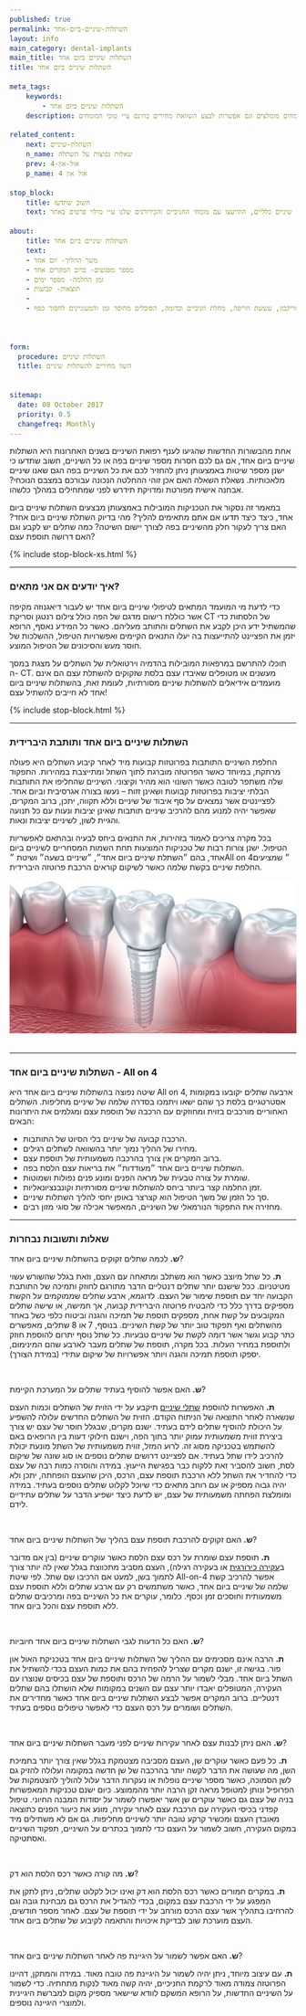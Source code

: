 ```yaml
---
published: true
permalink: השתלות-שיניים-ביום-אחד
layout: info
main_category: dental-implants
main_title: השתלות שיניים ביום אחד
title: השתלות שיניים ביום אחד

meta_tags:
    keywords:
        - השתלות שיניים ביום אחד
    description: השתלות שיניים ביום אחד - כל טכניקות הטיפול המקובלות, שאלות ותשובות, מחירים, מומחים מומלצים וגם אפשרות לבצע השוואת מחירים בחינם ע״י טובי המומחים

related_content:
    next: השתלת-שיניים
    n_name: שאלות נפוצות על השתלה
    prev: אול-און-4
    p_name: אול און 4

stop_block: 
    title: חשוב שתדעו
    text: חסרות לכם מספר שיניים בלסת? מעוניינים להחזיר את היכולת לאכול ולחייך ללא כל מגבלה? השתלות שיניים זה הפתרון בשבילכם! חשוב רק שתעברו את ההליך ע״י כירורגים מנוסים ולא אצל רופאי שיניים כלליים, התייעצו עם מומחי החניכיים והכירורגים שלנו ע״י מילוי פרטים באתר.
    
about:
    title: השתלות שיניים ביום אחד
    text: 
    - משך ההליך- יום אחד
    - מספר מפגשים- ברוב המקרים אחד
    - זמן החלמה- מספר ימים
    - תוצאות- קבועות
    - 
    - השתלת שיניים ביום אחד תתאים לאנשים שאיבדו שיניים כתוצאה מריקבון, עששת חריפה, מחלת חניכיים וכדומה, הסובלים מחוסר זמן והמעוניינים לחסוך כסף.

   

form:
  procedure: השתלות שיניים
  title: השוו מחירים להשתלות שיניים

  
sitemap: 
  date: 08 October 2017
  priority: 0.5
  changefreq: Monthly
---
```

אחת מהבשורות החדשות שהגיעו לענף רפואת השיניים בשנים האחרונות היא השתלות שיניים ביום אחד, אם גם לכם חסרות מספר שיניים בפה או כל השיניים, חשוב שתדעו כי ישנן מספר שיטות באמצעותן ניתן להחזיר לכם את כל השיניים בפה הגם שאנו שיניים מלאכותיות. נשאלת השאלה האם אכן זוהי ההחלטה הנכונה עבורכם במצבם הנוכחי? אבחנה אישית מפורטת ומדויקת תידרש לפני שמתחילים במהלך כלשהו.

במאמר זה נסקור את הטכניקות המובילות באמצעותן מבצעים השתלות שיניים ביום אחד, כיצד כיצד תדעו אם אתם מתאימים להליך? מהי בדיוק השתלת שיניים ביום אחד? האם צריך לעקור חלק מהשיניים בפה לצורך יישום השיטה? כמה שתלים יש לקבע וגם האם דרושה תוספת עצם?

 {% include stop-block-xs.html %}  

- - - - - -

###  איך יודעים אם אני מתאים?

כדי לדעת מי המועמד המתאים לטיפולי שיניים ביום אחד יש לעבור דיאגנוזה מקיפה אשר כוללת רישום מדגם של הפה כולל צילום רנטגן וסריקת CT של הלסתות כדי שהמשתיל ידע היכן לקבע את השתלים והתותב מעליהם. כאשר כל המידע נאסף, הרופא יזמן את הפציינט להתייעצות בה יעלו התנאים הקיימים ואפשרויות הטיפול, ההשלכות של חוסר מעש והסיכונים של הטיפול המוצע.

תוכלו להתרשם במרפאות המובילות בהדמיה וירטואלית של השתלים על מצגת במסך ה- CT. מעשנים או מטופלים שאיבדו עצם בלסת שזקוקים להשתלת עצם הם אינם מועמדים אידיאלים להשתלות שיניים מסורתיות, לעומת זאת, בהשתלות שיניים ביום אחד לא חייבים להשתיל עצם!

 {% include stop-block.html %}  

- - - - - -

###  השתלות שיניים ביום אחד ותותבת היברידית

החלפת השיניים התותבות בפרוטזות קבועות מיד לאחר קיבוע השתלים היא פעולה מרתקת, במיוחד כאשר הפרוטזה מוברגת לתוך השתל ומתייצבת במהירות. התפקוד שלה משתפר לטובה כאשר השונוי הוא מהיר וקיצוני. השיניים שהחליפו את התותבות הבלתי יציבות בפרוטזות קבועות ושאינן זזות – נעשו בצורה אגרסיבית וביום אחד. לפציינטים אשר נמצאים על סף איבוד של שיניים וללא תקווה, יתכן, ברוב המקרים, שאפשר יהיה למנוע מהם להרכיב שיניים תותבות שאינן יציבות ונעות עם כל תנועה והגיית לשון, לשיניים יציבות ונאות.

בכל מקרה צריכים לאמוד בזהירות, את התנאים ביחס לבעיה ובהתאם לאפשריות הטיפול. ישנן צורות רבות של טכניקות המוצעות תחת השמות המסחריים לשיניים ביום אחד, בהם ״השתלת שיניים ביום אחד״, ״שיניים בשעה״ ושיטת ״All on 4״ שמציעים החלפת שיניים בקשת שלמה כאשר לשיקום קוראים הרכבת פרוטזה היברידית.


 ![{{ page.title }}](/images/articles/dental-implants.jpg)  

- - - - - -

###  השתלות שיניים ביום אחד - All on 4

שיטה נפוצה בהשתלות שיניים ביום אחד היא All on 4, ארבעה שתלים יקובעו במקומות אסטרטגיים בלסת כך שהם ישאו ויתמכו בסדרה שלמה של שיניים מחליפות. השתלים האחוריים מורכבים בזוית ומחוזקים עם הרכבה של תוספת עצם ומגלמים את היתרונות הבאים:

- הרכבה קבועה של שיניים בלי הסיוט של התותבות.
- מחירו של ההליך נמוך יותר בהשוואה לשתלים רגילים.
- ברוב המקרים אין צורך בהרכבה משמעותית של תוספת עצם.
- השתלות שיניים ביום אחד ״מעודדות״ את בריאות עצם הלסת בפה.
- שומרת על צורה טבעית של מראה הפנים ומונע פנים נפולות ושמוטות.
- זמן החלמה קצר ביותר ביחס להשתלות שיניים מסורתיות וקונבנציונאליות.
- סך כל הזמן של משך הטיפול הוא קצרצר באופן יחסי להליך השתלות שיניים.
- מחזירה את התפקוד הנורמאלי של השיניים, המאפשר אכילה של סוגי מזון רבים.

- - - - - -

###   שאלות ותשובות נבחרות

**ש.** לכמה שתלים זקוקים בהשתלות שיניים ביום אחד?

**ת.** כל שתל מיוצב כאשר הוא משתלב ומתאחה עם העצם, וזאת בגלל שהשורש עשוי מטיטניום. ככל שישנם יותר שתלים דנטליים הדבר מתורגם לחוזק ותמיכה של התותבת הקבועה יחד עם תוספת שימור של העצם. לדוגמא, ארבע שתלים שממוקמים על הקשת מספיקים בדרך כלל כדי להבטיח פרוטזה היברידית קבועה, אך חמישה, או שישה שתלים המקובעים על קשת אחת, מספקים תוספת של תמיכה והגנה וביטוח כלפי כשל באחד מהשתלים ואף תפקוד טוב יותר של קשת השיניים. בנוסף, 7 או 8 שתלים, מאפשרים כתר קבוע וגשר אשר דומה לקשת של שיניים טבעיות. כל שתל נוסף יתרום להוספת חוזק ולתוספת במחיר העלות. בכל מקרה, תוספת של שתלים מעבר לארבע שהם המינימום, יספקו תוספת תמיכה והגנה ויותר אפשרויות של שיקום עתידי (במידת הצורך).

 

**ש.** האם אפשר להוסיף בעתיד שתלים על המערכת הקיימת?

**ת.** האפשרות להוספת [שתלי שיניים](/שתלי-שיניים) תיקבע על ידי הזוית של השתלים וכמות העצם שנשארה לאחר התוצאה של הניתוח הקודם. הזוית של השתלים החדשים עלולה להשפיע על היכולת להוסיף שתלים לידם בעתיד. ישנם מקרים, שבגלל חוסר של עצם יש צורך ביצירת זווית משמעותית עמוק יותר בתוך הפה, וישנם חילוקי דעות בין הרופאים באם להשתמש בטכניקה מסוג זה. לרוע המזל, זווית משמעותית של השתל מונעת יכולת להרכיב לידו שתל בעתיד. אם לפציינט דרושים שתלים נוספים או סוג שונה של שיקום לסת, חשוב להסביר זאת ללקוח כבר בפגישת הייעוץ. במידה והוסרה כמות רבה של עצם כדי להחדיר את השתל ללא הרכבת תוספת עצם, הרכס, היכן שהעצם הופחתה, יתכן ולא יהיה גבוה מספיק או עם רוחב מתאים כדי שיוכל לקלוט שתלים נוספים בעתיד. במידה ומומלצת הפחתה משמעותית של עצם, יש לדעת כיצד ישפיע הדבר על שתלים עתידיים לידם.

 

**ש.** האם זקוקים להרכבת תוספת עצם בהליך של השתלות שיניים ביום אחד?

**ת.** תוספת עצם שומרת על רכס עצם הלסת כאשר עוקרים שיניים (בין אם מדובר ב[עקירה כירורגית](/עקירה-כירורגית) או בעקירה רגילה), העצם מסביב מתכווצת בגלל שאין לה יותר צורך לתמוך בשן, למעט אם הרכיבו שם שתל. לפי שיטת All-on-4 אפשר להרכיב קשת שלמה של שיניים ביום אחד, כאשר משתמשים רק עם ארבע שתלים וללא תוספת עצם משמעותית וחוסכים זמן וכסף. כלומר, עוקרים את כל השיניים בפה ומרכיבים שתלים ללא תוספת עצם והכל ביום אחד.

 

**ש.** האם כל הדעות לגבי השתלות שיניים ביום אחד חיוביות?

**ת.** הרבה אינם מסכימים עם ההליך של השתלות שיניים ביום אחד בטכניקת האול און פור. בגישה זו, ישנם מקרים שצריל להפחית בהם את כמות העצם בכדי להשתיל את השתל ביום אחד. מבלי לשמור על הרמה של הרכס ותוספת של עצם בכיסים שנוצרו עם העקירה, המטופלים יאבדו יותר עצם עם השנים במקומות שלא הושתלו בהם שתלים דנטליים. ברוב המקרים אפשר לבצע השתלות שיניים ביום אחד כאשר מחדירים את השתלים ושומרים על רכס העצם כדי לאפשר טיפולים נוספים בעתיד.

 

**ש.** האם ניתן לבנות עצם לאחר עקירות שיניים לפני מעבר השתלות שיניים ביום אחד?

**ת.** כל פעם כאשר עוקרים שן, העצם מסביבה מצטמקת בגלל שאין צורך יותר בתמיכת השן, מה שעושה את הדבר לקשה יותר בהרכבה של שן חדשה במקומה ועלולה להזיק גם לשן הסמוכה, כאשר מספר שיניים נופלות או נעקרות הדבר עלול להוליך להצטמקות של הפרופיל ונותן למטופל מראה זקן הרבה יותר מהממוצע. כיום ישנם טכניקות המאפשרות בניה של עצם גם כאשר עוקרים שן אשר יאפשרו לשמור על יסודות המבנה החיוני. טיפול קפדני בכיסי העקירה עם הרכבת עצם לאחר עקירה, מונע את כיעור הפנים כתוצאה מאובדן העצם ומכשיר קרקע טובה יותר לשיניים מחליפות. גם אם לא משתילים מיד במקום העקירה, חשוב לשמור על העצם כדי לתמוך בכתרים על השיניים, תפקוד השיניים ואסתטיקה.

 

**ש.** מה קורה כאשר רכס הלסת הוא דק?

**ת.** במקרים חמורים כאשר רכס הלסת הוא דק ואינו יכול לקלוט שתלים, ניתן לתקן את המפגע על ידי הרכבת עצם במקום, בכדי להגדיל את הרכס גם מבחינת גובה וגם להרחיבו בתהליך אשר עצם הרכס מורחב על ידי תוספת של עצם. לאחר מספר חודשים, העצם מוערכת שוב לבדיקת איכויות והתאמה לקיבוע של שתלים ביום אחד.

 

**ש.** האם אפשר לשמור על היגיינת פה לאחר השתלות שיניים ביום אחד?

**ת.** עם עיצוב מיוחד, ניתן יהיה לשמור על היגיינת פה טובה מאוד. במידה והמתקן, דהיינו הפרוטזה צמודה מאוד לרקמת החניכיים, יהיה קשה מאוד לנקות מתחתיה. כדי לשמור על השיניים החדשות, על הרופא המשקם לוודא שיישאר מספיק מקום למברשת היגיינית ולמוצרי היגיינה נוספים.